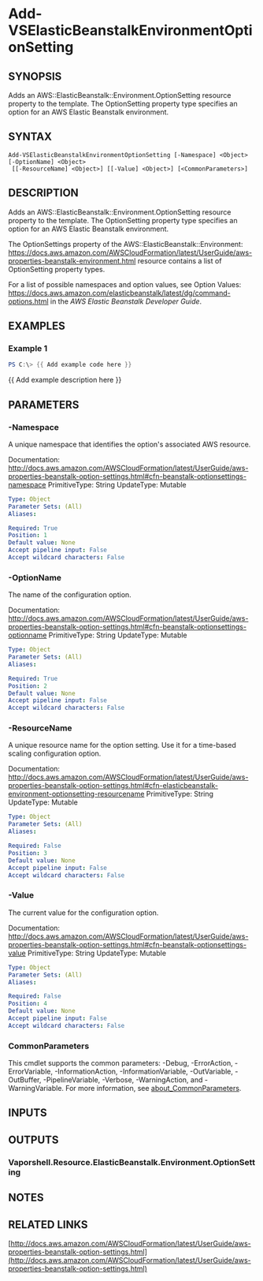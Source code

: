 # Add-VSElasticBeanstalkEnvironmentOptionSetting

## SYNOPSIS
Adds an AWS::ElasticBeanstalk::Environment.OptionSetting resource property to the template.
The OptionSetting property type specifies an option for an AWS Elastic Beanstalk environment.

## SYNTAX

```
Add-VSElasticBeanstalkEnvironmentOptionSetting [-Namespace] <Object> [-OptionName] <Object>
 [[-ResourceName] <Object>] [[-Value] <Object>] [<CommonParameters>]
```

## DESCRIPTION
Adds an AWS::ElasticBeanstalk::Environment.OptionSetting resource property to the template.
The OptionSetting property type specifies an option for an AWS Elastic Beanstalk environment.

The OptionSettings property of the AWS::ElasticBeanstalk::Environment: https://docs.aws.amazon.com/AWSCloudFormation/latest/UserGuide/aws-properties-beanstalk-environment.html resource contains a list of OptionSetting property types.

For a list of possible namespaces and option values, see Option Values: https://docs.aws.amazon.com/elasticbeanstalk/latest/dg/command-options.html in the *AWS Elastic Beanstalk Developer Guide*.

## EXAMPLES

### Example 1
```powershell
PS C:\> {{ Add example code here }}
```

{{ Add example description here }}

## PARAMETERS

### -Namespace
A unique namespace that identifies the option's associated AWS resource.

Documentation: http://docs.aws.amazon.com/AWSCloudFormation/latest/UserGuide/aws-properties-beanstalk-option-settings.html#cfn-beanstalk-optionsettings-namespace
PrimitiveType: String
UpdateType: Mutable

```yaml
Type: Object
Parameter Sets: (All)
Aliases:

Required: True
Position: 1
Default value: None
Accept pipeline input: False
Accept wildcard characters: False
```

### -OptionName
The name of the configuration option.

Documentation: http://docs.aws.amazon.com/AWSCloudFormation/latest/UserGuide/aws-properties-beanstalk-option-settings.html#cfn-beanstalk-optionsettings-optionname
PrimitiveType: String
UpdateType: Mutable

```yaml
Type: Object
Parameter Sets: (All)
Aliases:

Required: True
Position: 2
Default value: None
Accept pipeline input: False
Accept wildcard characters: False
```

### -ResourceName
A unique resource name for the option setting.
Use it for a time-based scaling configuration option.

Documentation: http://docs.aws.amazon.com/AWSCloudFormation/latest/UserGuide/aws-properties-beanstalk-option-settings.html#cfn-elasticbeanstalk-environment-optionsetting-resourcename
PrimitiveType: String
UpdateType: Mutable

```yaml
Type: Object
Parameter Sets: (All)
Aliases:

Required: False
Position: 3
Default value: None
Accept pipeline input: False
Accept wildcard characters: False
```

### -Value
The current value for the configuration option.

Documentation: http://docs.aws.amazon.com/AWSCloudFormation/latest/UserGuide/aws-properties-beanstalk-option-settings.html#cfn-beanstalk-optionsettings-value
PrimitiveType: String
UpdateType: Mutable

```yaml
Type: Object
Parameter Sets: (All)
Aliases:

Required: False
Position: 4
Default value: None
Accept pipeline input: False
Accept wildcard characters: False
```

### CommonParameters
This cmdlet supports the common parameters: -Debug, -ErrorAction, -ErrorVariable, -InformationAction, -InformationVariable, -OutVariable, -OutBuffer, -PipelineVariable, -Verbose, -WarningAction, and -WarningVariable. For more information, see [about_CommonParameters](http://go.microsoft.com/fwlink/?LinkID=113216).

## INPUTS

## OUTPUTS

### Vaporshell.Resource.ElasticBeanstalk.Environment.OptionSetting
## NOTES

## RELATED LINKS

[http://docs.aws.amazon.com/AWSCloudFormation/latest/UserGuide/aws-properties-beanstalk-option-settings.html](http://docs.aws.amazon.com/AWSCloudFormation/latest/UserGuide/aws-properties-beanstalk-option-settings.html)

